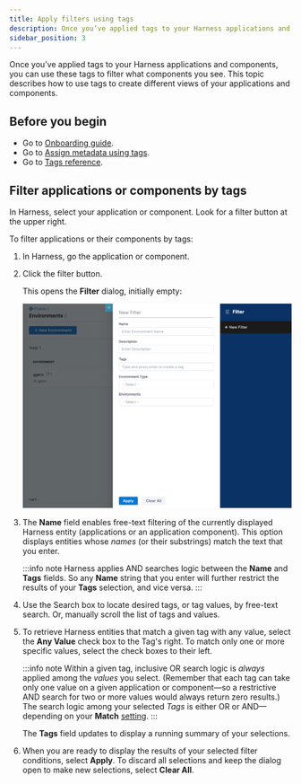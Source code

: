 ```yaml
---
title: Apply filters using tags
description: Once you’ve applied tags to your Harness applications and components, you can use these tags to filter what components you see. This topic describes how to use tags to create different views of your…
sidebar_position: 3
---
```


Once you’ve applied tags to your Harness applications and components, you can use these tags to filter what components you see. This topic describes how to use tags to create different views of your applications and components. 

## Before you begin

* Go to [Onboarding guide](/docs/platform/get-started/onboarding-guide).
* Go to [Assign metadata using tags](tags.md).
* Go to [Tags reference](/docs/platform/references/tags-reference/).

## Filter applications or components by tags

In Harness, select your application or component. Look for a filter button at the upper right.

To filter applications or their components by tags:

1. In Harness, go the application or component.

2. Click the filter button.  
  
   This opens the **Filter** dialog, initially empty:

    ![](./static/apply-filters-using-tags-001.png)

3. The **Name** field enables free-text filtering of the currently displayed Harness entity (applications or an application component). This option displays entities whose *names* (or their substrings) match the text that you enter. 

   :::info note 
   Harness applies AND searches logic between the **Name** and **Tags** fields. So any **Name** string that you enter will further restrict the results of your **Tags** selection, and vice versa.
   :::

4. Use the Search box to locate desired tags, or tag values, by free-text search. Or, manually scroll the list of tags and values.

6. To retrieve Harness entities that match a given tag with any value, select the **Any Value** check box to the Tag's right. To match only one or more specific values, select the check boxes to their left.

   :::info note 
   Within a given tag, inclusive OR search logic is *always* applied among the *values* you select. (Remember that each tag can take only one value on a given application or component—so a restrictive AND search for two or more values would always return zero results.) The search logic among your selected *Tags* is either OR or AND—depending on your **Match** [setting](#tags_search_logic). 
   :::

   The **Tags** field updates to display a running summary of your selections.

4. When you are ready to display the results of your selected filter conditions, select **Apply**. To discard all selections and keep the dialog open to make new selections, select **Clear All**.

